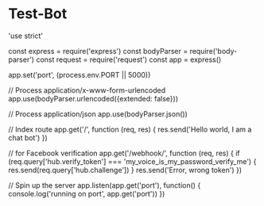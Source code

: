 # Test-Bot
'use strict'

const express = require('express')
const bodyParser = require('body-parser')
const request = require('request')
const app = express()

app.set('port', (process.env.PORT || 5000))

// Process application/x-www-form-urlencoded
app.use(bodyParser.urlencoded({extended: false}))

// Process application/json
app.use(bodyParser.json())

// Index route
app.get('/', function (req, res) {
    res.send('Hello world, I am a chat bot')
})

// for Facebook verification
app.get('/webhook/', function (req, res) {
    if (req.query['hub.verify_token'] === 'my_voice_is_my_password_verify_me') {
        res.send(req.query['hub.challenge'])
    }
    res.send('Error, wrong token')
})

// Spin up the server
app.listen(app.get('port'), function() {
    console.log('running on port', app.get('port'))
})
